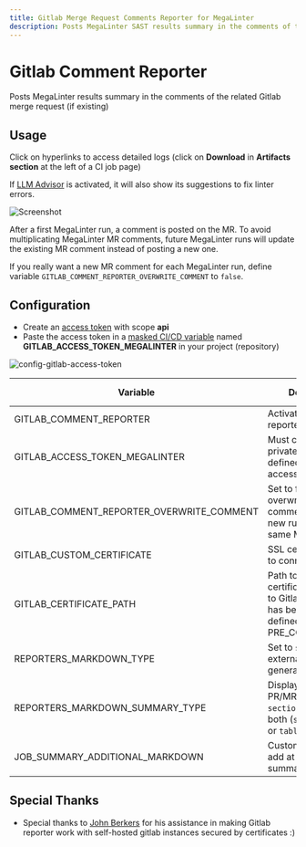 ```yaml
---
title: Gitlab Merge Request Comments Reporter for MegaLinter
description: Posts MegaLinter SAST results summary in the comments of the related Gitlab Merge Request (if existing)
---
```

<!-- markdownlint-disable MD013 MD033 MD041 -->
# Gitlab Comment Reporter

Posts MegaLinter results summary in the comments of the related Gitlab merge request (if existing)

## Usage

Click on hyperlinks to access detailed logs (click on **Download** in **Artifacts section** at the left of a CI job page)

If [LLM Advisor](../llm-advisor.md) is activated, it will also show its suggestions to fix linter errors.

![Screenshot](../assets/images/GitlabCommentReporter.jpg)

After a first MegaLinter run, a comment is posted on the MR. To avoid multiplicating MegaLinter MR comments, future MegaLinter runs will update the existing MR comment instead of posting a new one.

If you really want a new MR comment for each MegaLinter run, define variable `GITLAB_COMMENT_REPORTER_OVERWRITE_COMMENT` to `false`.

## Configuration

- Create an [access token](https://docs.gitlab.com/ee/user/profile/personal_access_tokens.html#create-a-personal-access-token) with scope **api**
- Paste the access token in a [masked CI/CD variable](https://docs.gitlab.com/ee/ci/variables/#add-a-cicd-variable-to-a-project) named **GITLAB_ACCESS_TOKEN_MEGALINTER** in your project (repository)

![config-gitlab-access-token](https://user-images.githubusercontent.com/17500430/151674446-1bcb1420-d9aa-4ae1-aaae-dcf51afb36ab.gif)

| Variable                                  | Description                                                                                            | Default value |
|-------------------------------------------|--------------------------------------------------------------------------------------------------------|---------------|
| GITLAB_COMMENT_REPORTER                   | Activates/deactivates reporter                                                                         | `true`        |
| GITLAB_ACCESS_TOKEN_MEGALINTER            | Must contain a Gitlab private access token defined with api access                                     | <!-- -->      |
| GITLAB_COMMENT_REPORTER_OVERWRITE_COMMENT | Set to false to not overwrite existing comments in case of new runs on the same Merge Request          | `true`        |
| GITLAB_CUSTOM_CERTIFICATE                 | SSL certificate value to connect to Gitlab                                                             | <!-- -->      |
| GITLAB_CERTIFICATE_PATH                   | Path to SSL certificate to connect to Gitlab (if SSL cert has been manually defined with PRE_COMMANDS) | <!-- -->      |
| REPORTERS_MARKDOWN_TYPE                   | Set to `simple` to avoid external images in generated markdown                                         | `advanced`    |
| REPORTERS_MARKDOWN_SUMMARY_TYPE           | Display summary in PR/MR comments as `sections`, `table` or both (`sections-table` or `table-sections`)                                            | `table-sections`    |
| JOB_SUMMARY_ADDITIONAL_MARKDOWN           | Custom markdown to add at the end of the summary message                                               | <!-- -->      |

## Special Thanks

- Special thanks to [John Berkers](https://github.com/jberkers42) for his assistance in making Gitlab reporter work with self-hosted gitlab instances secured by certificates :)